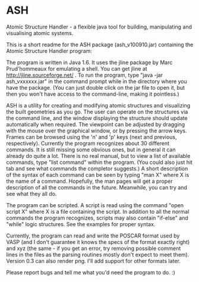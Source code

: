 # ASH
Atomic Structure Handler - a flexible java tool for building, manipulating and visualising atomic systems.

This is a short readme for the ASH package (ash_v100910.jar) containing the Atomic Structure Handler program:

The program is written in Java 1.6. It uses the jline package by Marc Prud'hommeaux for emulating a shell. You can get jline at http://jline.sourceforge.net/ . To run the program, type "java -jar ash_vxxxxxx.jar" in the command prompt while in the directory where you have the package. (You can just double click on the jar file to open it, but then you won't have access to the command-line, making it pointless.)

ASH is a utility for creating and modifying atomic structures and visualizing the built geometries as you go. The user can operate on the structures via the command line, and the window displaying the structure should update automatically when required. The viewpoint can be adjusted by dragging with the mouse over the graphical window, or by pressing the arrow keys. Frames can be browsed using the 'n' and 'p' keys (next and previous, respectively). Currently the program recognizes about 30 different commands. It is still missing some obvious ones, but in general it can already do quite a lot. There is no real manual, but to view a list of available commands, type "list command" within the program. (You could also just hit tab and see what commands the completor suggests.) A short description of the syntax of each command can be seen by typing "man X" where X is the name of a command. Hopefully, the man pages will get a proper description of all the commands in the future. Meanwhile, you can try and see what they all do.

The program can be scripted. A script is read using the command "open script X" where X is a file containing the script. In addition to all the normal commands the program recognizes, scripts may also contain "if-else" and "while" logic structures. See the examples for proper syntax.

Currently, the program can read and write the POSCAR format used by VASP (and I don't guarantee it knows the specs of the format exactly right) and xyz (the same - if you get an error, try removing possible comment lines in the files as the parsing routines mostly don't expect to meet them). Version 0.3 can also render png. I'll add support for other formats later.

Please report bugs and tell me what you'd need the program to do. :)
